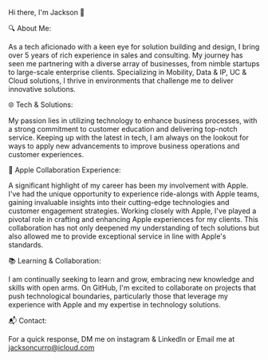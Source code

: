 Hi there, I'm Jackson 👋


🔍 About Me:


As a tech aficionado with a keen eye for solution building and design, I bring over 5 years of rich experience in sales and consulting. My journey has seen me partnering with a diverse array of businesses, from nimble startups to large-scale enterprise clients. Specializing in Mobility, Data & IP, UC & Cloud solutions, I thrive in environments that challenge me to deliver innovative solutions.

🌐 Tech & Solutions:


My passion lies in utilizing technology to enhance business processes, with a strong commitment to customer education and delivering top-notch service. Keeping up with the latest in tech, I am always on the lookout for ways to apply new advancements to improve business operations and customer experiences.

🍏 Apple Collaboration Experience:


A significant highlight of my career has been my involvement with Apple. I've had the unique opportunity to experience ride-alongs with Apple teams, gaining invaluable insights into their cutting-edge technologies and customer engagement strategies. Working closely with Apple, I've played a pivotal role in crafting and enhancing Apple experiences for my clients. This collaboration has not only deepened my understanding of tech solutions but also allowed me to provide exceptional service in line with Apple's standards.

📚 Learning & Collaboration:


I am continually seeking to learn and grow, embracing new knowledge and skills with open arms. On GitHub, I'm excited to collaborate on projects that push technological boundaries, particularly those that leverage my experience with Apple and my expertise in technology solutions.

📬 Contact:


For a quick response, DM me on instagram & LinkedIn or Email me at jacksoncurro@icloud.com



<!---
CurroTech/CurroTech is a ✨ special ✨ repository because its `README.md` (this file) appears on your GitHub profile.
You can click the Preview link to take a look at your changes.
--->
